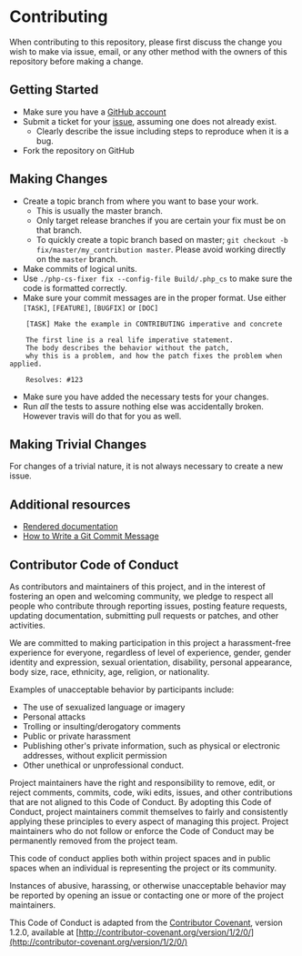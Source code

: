 # Contributing

When contributing to this repository, please first discuss the change you wish to make via issue,
email, or any other method with the owners of this repository before making a change.

## Getting Started

* Make sure you have a [GitHub account](https://github.com/signup/free)
* Submit a ticket for your [issue](https://github.com/extcode/Books/issues), assuming one does not already exist.
  * Clearly describe the issue including steps to reproduce when it is a bug.
* Fork the repository on GitHub

## Making Changes

* Create a topic branch from where you want to base your work.
  * This is usually the master branch.
  * Only target release branches if you are certain your fix must be on that
    branch.
  * To quickly create a topic branch based on master; `git checkout -b
    fix/master/my_contribution master`. Please avoid working directly on the
    `master` branch.
* Make commits of logical units.
* Use `./php-cs-fixer fix --config-file Build/.php_cs` to make sure the code is formatted correctly.
* Make sure your commit messages are in the proper format. Use either `[TASK]`, `[FEATURE]`, `[BUGFIX]` or `[DOC]`

````
    [TASK] Make the example in CONTRIBUTING imperative and concrete

    The first line is a real life imperative statement.
    The body describes the behavior without the patch,
    why this is a problem, and how the patch fixes the problem when applied.

    Resolves: #123
````

* Make sure you have added the necessary tests for your changes.
* Run _all_ the tests to assure nothing else was accidentally broken. However travis will do that for you as well.

## Making Trivial Changes

For changes of a trivial nature, it is not always necessary to create a new issue.

## Additional resources

* [Rendered documentation](https://docs.typo3.org/typo3cms/extensions/books/)
* [How to Write a Git Commit Message](http://chris.beams.io/posts/git-commit/)


## Contributor Code of Conduct

As contributors and maintainers of this project, and in the interest of fostering an open and
welcoming community, we pledge to respect all people who contribute through reporting issues,
posting feature requests, updating documentation, submitting pull requests or patches, and other
activities.

We are committed to making participation in this project a harassment-free experience for everyone,
regardless of level of experience, gender, gender identity and expression, sexual orientation,
disability, personal appearance, body size, race, ethnicity, age, religion, or nationality.

Examples of unacceptable behavior by participants include:

* The use of sexualized language or imagery
* Personal attacks
* Trolling or insulting/derogatory comments
* Public or private harassment
* Publishing other's private information, such as physical or electronic addresses, without explicit
  permission
* Other unethical or unprofessional conduct.

Project maintainers have the right and responsibility to remove, edit, or reject comments, commits,
code, wiki edits, issues, and other contributions that are not aligned to this Code of Conduct. By
adopting this Code of Conduct, project maintainers commit themselves to fairly and consistently
applying these principles to every aspect of managing this project. Project maintainers who do not
follow or enforce the Code of Conduct may be permanently removed from the project team.

This code of conduct applies both within project spaces and in public spaces when an individual is representing the project or its community.

Instances of abusive, harassing, or otherwise unacceptable behavior may be reported by opening an issue or contacting one or more of the project maintainers.

This Code of Conduct is adapted from the [Contributor Covenant](http://contributor-covenant.org),
version 1.2.0, available at [http://contributor-covenant.org/version/1/2/0/](http://contributor-covenant.org/version/1/2/0/)
